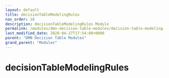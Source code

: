 ```yaml
---
layout: default
title: decisionTableModelingRules 
nav_order: 18
description: decisionTableModelingRules Module
permalink: /modules/dmn-decision-table-modules/decision-table-modeling-rules
last_modified_date: 2020-04-27T17:54:08+0000
parent: "DMN Decision Table Modules"
grand_parent: "Modules"
---
```


# decisionTableModelingRules